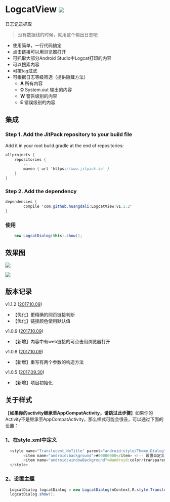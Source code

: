 # LogcatView [![](https://www.jitpack.io/v/huangdali/LogcatView.svg)](https://www.jitpack.io/#huangdali/LogcatView)

日志记录抓取

> 没有数据线的时候，就用这个输出日志吧

- 使用简单，一行代码搞定
- 点击链接可以用浏览器打开
- 可抓取大部分Android Studio中Logcat打印的内容
- 可以搜索内容
- 可按tag过滤
- 可根据日志等级筛选（提供隐藏方法）
    - **A**  所有内容
    - **O**  System.out 输出的内容
    - **W**  警告级别的内容
    - **E**  错误级别的内容

## 集成

### Step 1. Add the JitPack repository to your build file

Add it in your root build.gradle at the end of repositories:

```java
allprojects {
    repositories {
        ...
        maven { url 'https://www.jitpack.io' }
    }
}
```

### Step 2. Add the dependency

```java
dependencies {
        compile 'com.github.huangdali:LogcatView:v1.1.2'
}
```

### 使用
```java
    new LogcatDialog(this).show();
```

## 效果图
![](https://github.com/huangdali/LogcatView/blob/master/all.png)


![](https://github.com/huangdali/LogcatView/blob/master/search.png)

## 版本记录

v1.1.2 ([2017.10.09]())

- 【优化】更精确的网页链接判断
- 【优化】链接颜色使用默认值

v1.0.9 ([2017.10.09]())

- 【新增】内容中有web链接的可点击用浏览器打开

v1.0.8 ([2017.10.09]())

- 【新增】重写有两个参数的构造方法

v1.0.5 ([2017.09.30]())

- 【新增】项目初始化

## 关于样式

【**如果你的activity继承至AppCompatActivity，请跳过此步骤**】如果你的Activity不是继承至AppCompatActivity，那么样式可能会很丑，可以通过下面的设置：


### 1、在style.xml中定义
```java
  <style name="Translucent_NoTitle" parent="android:style/Theme.Dialog">
        <item name="android:background">#00000000</item> <!-- 设置自定义布局的背景透明 -->
        <item name="android:windowBackground">@android:color/transparent</item>  <!-- 设置window背景透明，也就是去边框 -->
  </style>
```

### 2、设置主题

```java
  LogcatDialog logcatDialog = new LogcatDialog(mContext,R.style.Translucent_NoTitle);
  logcatDialog.show();
```

